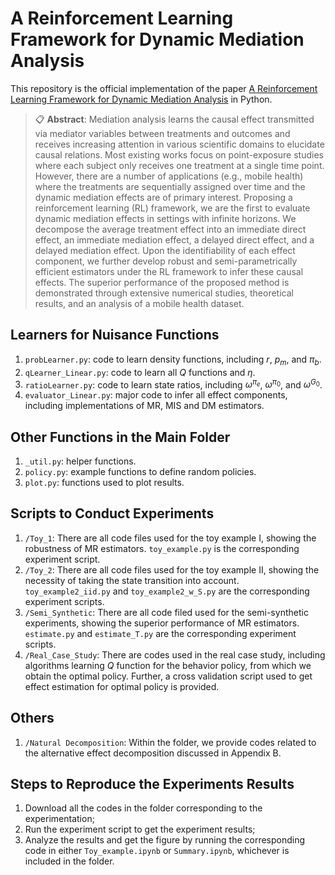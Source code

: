# A Reinforcement Learning Framework for Dynamic Mediation Analysis

This repository is the official implementation of the paper [A Reinforcement Learning Framework for Dynamic Mediation Analysis]() in Python. 

>📋  **Abstract**: Mediation analysis learns the causal effect transmitted via mediator variables between treatments and outcomes and receives increasing attention in various scientific domains to elucidate causal relations. Most existing works focus on point-exposure studies where each subject only receives one treatment at a single time point. However, there are a number of applications (e.g., mobile health) where the treatments are sequentially assigned over time and the dynamic mediation effects are of primary interest. Proposing a reinforcement learning (RL) framework, we are the first to evaluate dynamic mediation effects in settings with infinite horizons. We decompose the average treatment effect into an immediate direct effect, an immediate mediation effect, a delayed direct effect, and a delayed mediation effect. Upon the identifiability of each effect component, we further develop robust and semi-parametrically efficient estimators under the RL framework to infer these causal effects. The superior performance of the proposed method is demonstrated through extensive numerical studies, theoretical results, and an analysis of a mobile health dataset.

## Learners for Nuisance Functions
1. `probLearner.py`: code to learn density functions, including $r$, $p_m$, and $\pi_b$.
2. `qLearner_Linear.py`: code to learn all $Q$ functions and $\eta$.
3. `ratioLearner.py`: code to learn state ratios, including $\omega^{\pi_e}$, $\omega^{\pi_0}$, and $\omega^{G_0}$.
4. `evaluator_Linear.py`: major code to infer all effect components, including implementations of MR, MIS and DM estimators.

## Other Functions in the Main Folder
1. `_util.py`: helper functions.
2. `policy.py`: example functions to define random policies.
3. `plot.py`: functions used to plot results.

## Scripts to Conduct Experiments
1. `/Toy_1`: There are all code files used for the toy example I, showing the robustness of MR estimators. `toy_example.py` is the corresponding experiment script.
2. `/Toy_2`: There are all code files used for the toy example II, showing the necessity of taking the state transition into account. `toy_example2_iid.py` and `toy_example2_w_S.py` are the corresponding experiment scripts.
3. `/Semi_Synthetic`: There are all code filed used for the semi-synthetic experiments, showing the superior performance of MR estimators. `estimate.py` and `estimate_T.py` are the corresponding experiment scripts.
2. `/Real_Case_Study`: There are codes used in the real case study, including algorithms learning $Q$ function for the behavior policy, from which we obtain the optimal policy. Further, a cross validation script used to get effect estimation for optimal policy is provided.

## Others
1. `/Natural Decomposition`: Within the folder, we provide codes related to the alternative effect decomposition discussed in Appendix B.

## Steps to Reproduce the Experiments Results
1. Download all the codes in the folder corresponding to the experimentation;
2. Run the experiment script to get the experiment results;
3. Analyze the results and get the figure by running the corresponding code in either `Toy_example.ipynb` or `Summary.ipynb`, whichever is included in the folder.

